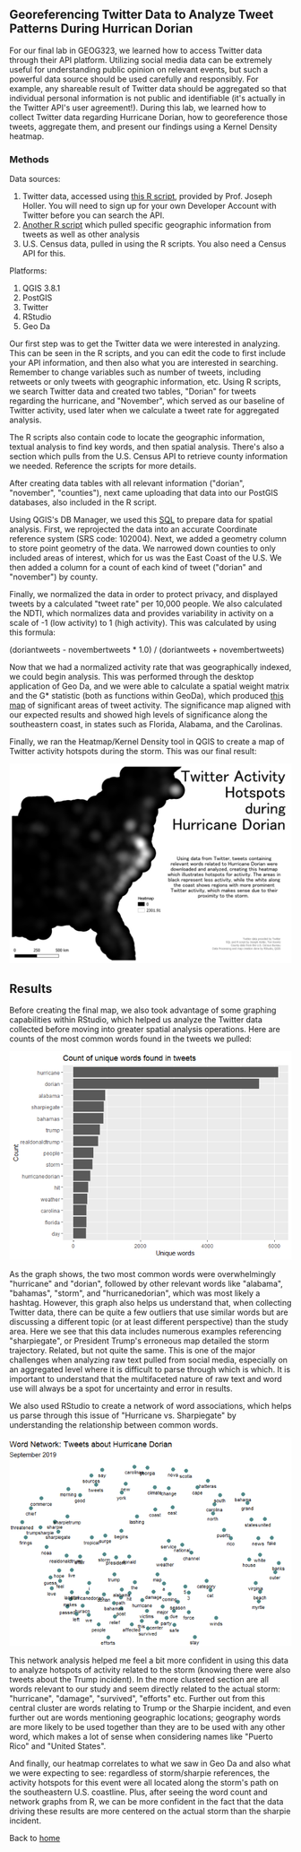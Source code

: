 ## Georeferencing Twitter Data to Analyze Tweet Patterns During Hurrican Dorian 

For our final lab in GEOG323, we learned how to access Twitter data through their API platform. Utilizing social media data can be extremely useful for understanding public opinion on relevant events, but such a powerful data source should be used carefully and responsibly. For example, any shareable result of Twitter data should be aggregated so that individual personal information is not public and identifiable (it's actually in the Twitter API's user agreement!). During this lab, we learned how to collect Twitter data regarding Hurricane Dorian, how to georeference those tweets, aggregate them, and present our findings using a Kernel Density heatmap. 

### Methods 

Data sources: 
1. Twitter data, accessed using [this R script](dorianTwitterScript.R), provided by Prof. Joseph Holler. You will need to sign up for your own Developer Account with Twitter before you can search the API.
2. [Another R script](twitterForLab.R) which pulled specific geographic information from tweets as well as other analysis
3. U.S. Census data, pulled in using the R scripts. You also need a Census API for this. 

Platforms: 
1. QGIS 3.8.1 
2. PostGIS
3. Twitter
4. RStudio 
5. Geo Da

Our first step was to get the Twitter data we were interested in analyzing. This can be seen in the R scripts, and you can edit the code to first include your API information, and then also what you are interested in searching. Remember to change variables such as number of tweets, including retweets or only tweets with geographic information, etc. Using R scripts, we search Twitter data and created two tables, "Dorian" for tweets regarding the hurricane, and "November", which served as our baseline of Twitter activity, used later when we calculate a tweet rate for aggregated analysis. 

The R scripts also contain code to locate the geographic information, textual analysis to find key words, and then spatial analysis. There's also a section which pulls from the U.S. Census API to retrieve county information we needed. Reference the scripts for more details. 

After creating data tables with all relevant information ("dorian", "november", "counties"), next came uploading that data into our PostGIS databases, also included in the R script. 

Using QGIS's DB Manager, we used this [SQL](noteslab10.sql) to prepare data for spatial analysis. First, we reprojected the data into an accurate Coordinate reference system (SRS code: 102004). Next, we added a geometry column to store point geometry of the data. We narrowed down counties to only included areas of interest, which for us was the East Coast of the U.S. We then added a column for a count of each kind of tweet ("dorian" and "november") by county. 

Finally, we normalized the data in order to protect privacy, and displayed tweets by a calculated "tweet rate" per 10,000 people. We also calculated the NDTI, which normalizes data and provides variability in activity on a scale of -1 (low activity) to 1 (high activity). This was calculated by using this formula: 

(doriantweets - novembertweets * 1.0) / (doriantweets + novembertweets)

Now that we had a normalized activity rate that was geographically indexed, we could begin analysis. This was performed through the desktop application of Geo Da, and we were able to calculate a spatial weight matrix and the G* statistic (both as functions within GeoDa), which produced [this map](tweetgeoda.png) of significant areas of tweet activity. The significance map aligned with our expected results and showed high levels of significance along the southeastern coast, in states such as Florida, Alabama, and the Carolinas. 

Finally, we ran the Heatmap/Kernel Density tool in QGIS to create a map of Twitter activity hotspots during the storm. This was our final result: 

![finalmap](dorian_heatmap.png)

## Results 

Before creating the final map, we also took advantage of some graphing capabilities within RStudio, which helped us analyze the Twitter data collected before moving into greater spatial analysis operations. Here are counts of the most common words found in the tweets we pulled: 

![wordcount](wordcount.png)

As the graph shows, the two most common words were overwhelmingly "hurricane" and "dorian", followed by other relevant words like "alabama", "bahamas", "storm", and "hurricanedorian", which was most likely a hashtag. However, this graph also helps us understand that, when collecting Twitter data, there can be quite a few outliers that use similar words but are discussing a different topic (or at least different perspective) than the study area. Here we see that this data includes numerous examples referencing "sharpiegate", or President Trump's erroneous map detailed the storm trajectory. Related, but not quite the same. This is one of the major challenges when analyzing raw text pulled from social media, especially on an aggregated level where it is difficult to parse through which is which. It is important to understand that the multifaceted nature of raw text and word use will always be a spot for uncertainty and error in results. 

We also used RStudio to create a network of word associations, which helps us parse through this issue of "Hurricane vs. Sharpiegate" by understanding the relationship between common words. 

![network](wordnetwork.png)

This network analysis helped me feel a bit more confident in using this data to analyze hotspots of activity related to the storm (knowing there were also tweets about the Trump incident). In the more clustered section are all words relevant to our study and seem directly related to the actual storm: "hurricane", "damage", "survived", "efforts" etc. Further out from this central cluster are words relating to Trump or the Sharpie incident, and even further out are words mentioning geographic locations; geography words are more likely to be used together than they are to be used with any other word, which makes a lot of sense when considering names like "Puerto Rico" and "United States". 

And finally, our heatmap correlates to what we saw in Geo Da and also what we were expecting to see: regardless of storm/sharpie references, the activity hotspots for this event were all located along the storm's path on the southeastern U.S. coastline. Plus, after seeing the word count and network graphs from R, we can be more confident in the fact that the data driving these results are more centered on the actual storm than the sharpie incident. 

Back to [home](index.md)
